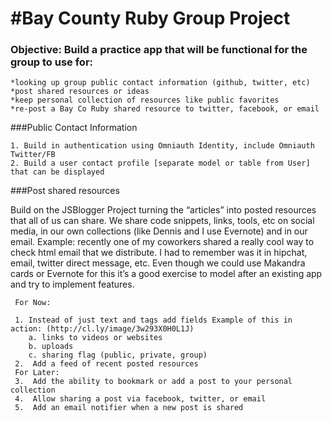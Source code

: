 #Bay County Ruby Group Project
=============================

### Objective: Build a practice app that will be functional for the group to use for:

    *looking up group public contact information (github, twitter, etc)
    *post shared resources or ideas
    *keep personal collection of resources like public favorites
    *re-post a Bay Co Ruby shared resource to twitter, facebook, or email


###Public Contact Information

    1. Build in authentication using Omniauth Identity, include Omniauth Twitter/FB
    2. Build a user contact profile [separate model or table from User] that can be displayed


###Post shared resources

Build on the JSBlogger Project turning the “articles” into posted resources that all of us can share. We share code snippets, links, tools, etc on social media, in our own collections (like Dennis and I use Evernote) and in our email.  Example: recently one of my coworkers shared a really cool way to check html email that we distribute.  I had to remember was it in hipchat, email, twitter direct message, etc.  Even though we could use Makandra cards or Evernote for this it’s a good exercise to model after an existing app and try to implement features.
 
     For Now:
      
     1. Instead of just text and tags add fields Example of this in action: (http://cl.ly/image/3w293X0H0L1J)
        a. links to videos or websites
        b. uploads
        c. sharing flag (public, private, group)
     2.  Add a feed of recent posted resources
     For Later:
     3.  Add the ability to bookmark or add a post to your personal collection
     4.  Allow sharing a post via facebook, twitter, or email
     5.  Add an email notifier when a new post is shared